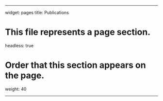 ---

widget: pages
title: Publications
# This file represents a page section.
headless: true

# Order that this section appears on the page.
weight: 40

---
